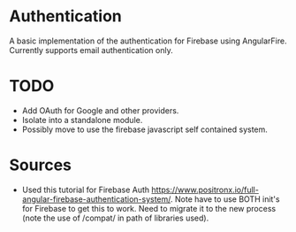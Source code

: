# Authentication

A basic implementation of the authentication for Firebase using AngularFire. Currently supports email authentication only.

# TODO
- Add OAuth for Google and other providers.
- Isolate into a standalone module.
- Possibly move to use the firebase javascript self contained system.

# Sources

- Used this tutorial for Firebase Auth https://www.positronx.io/full-angular-firebase-authentication-system/. Note have to use BOTH init's for Firebase to get this to work. Need to migrate it to the new process (note the use of /compat/ in path of libraries used).
